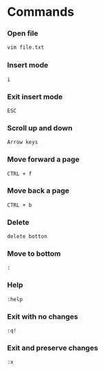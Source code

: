 # Commands

### Open file

```bash
vim file.txt
```

### Insert mode

    i

### Exit insert mode

    ESC
    
### Scroll up and down

    Arrow keys
    
### Move forward a page

    CTRL + f

### Move back a page

    CTRL + b

### Delete

    delete botton

### Move to bottom

    :

### Help

    :help

### Exit with no changes

    :q!

### Exit and preserve changes

    :x